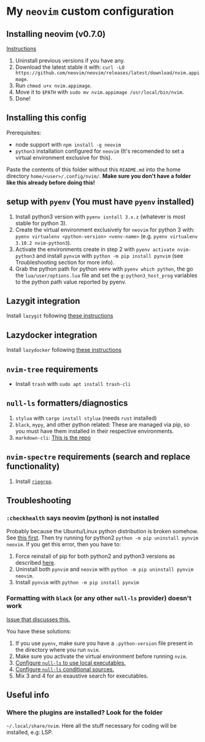 # My `neovim` custom configuration

## Installing neovim (v0.7.0)

[Instructions](https://github.com/neovim/neovim/wiki/Installing-Neovim#appimage-universal-linux-package)

1. Uninstall previous versions if you have any.
2. Download the latest stable it with: `curl -LO https://github.com/neovim/neovim/releases/latest/download/nvim.appimage`.
3. Run `chmod u+x nvim.appimage`.
4. Move it to `$PATH` with `sudo mv nvim.appimage /usr/local/bin/nvim`.
5. Done!

## Installing this config

Prerequisites:

- node support with `npm install -g neovim`
- `python3` installation configured for `neovim` (It's recomended to set a
  virtual environment exclusive for this).

Paste the contents of this folder without this `README.md` into the home
directory `home/<user>/.config/nvim/`. **Make sure you don't have a folder
like this already before doing this!**

## setup with `pyenv` (You must have `pyenv` installed)

1. Install python3 version with `pyenv isntall 3.x.z` (whatever is most stable
   for python 3).
2. Create the virtual environment exclusively for `neovim` for python 3 with:
   `pyenv virtualenv <python-version> <venv-name>`
   (e.g. `pyenv virtualenv 3.10.2 nvim-python3`).
3. Activate the environments create in step 2 with `pyenv activate nvim-python3`
   and install `pynvim` with `python -m pip install pynvim`
   (see Troubleshooting section for more info).
4. Grab the python path for python venv with `pyenv which python`, the go the
   `lua/user/options.lua` file and set the `g:python3_host_prog` variables to
   the python path value reported by pyenv.

## Lazygit integration

Install `lazygit` following [these instructions](https://github.com/jesseduffield/lazygit#ubuntu)

## Lazydocker integration

Install `lazydocker` following [these instructions](https://github.com/jesseduffield/lazydocker#binary-release-linuxosxwindows)

## `nvim-tree` requirements

- Install `trash` with `sudo apt install trash-cli`

## `null-ls` formatters/diagnostics

1. `stylua` with `cargo install stylua` (needs `rust` installed)
2. `black`, `mypy`, and other python related: These are managed via pip, so you
   must have them installed in their respective environments.
3. `markdown-cli`: [This is the repo](https://github.com/igorshubovych/markdownlint-cli)

## `nvim-spectre` requirements (search and replace functionality)

1. Install [`ripgrep`](https://github.com/BurntSushi/ripgrep).

## Troubleshooting

### `:checkhealth` says neovim (python) is not installed

Probably because the Ubuntu/Linux python distribution is broken somehow. See
[this first](https://github.com/neovim/neovim/issues/9246#issuecomment-477066616).
Then try running for python2 `python -m pip uninstall pynvim neovim`. If you
get this error, then you have to:

1. Force reinstall of pip for both python2 and python3 versions as described
   [here](https://askubuntu.com/a/1026848).
2. Uninstall both `pynvim` and `neovim` with `python -m pip uninstall pynvim neovim`.
3. Install `pynvim` with `python -m pip install pynvim`

### Formatting with `black` (or any other `null-ls` provider) doesn't work

[Issue that discusses this.](https://github.com/jose-elias-alvarez/null-ls.nvim/issues/700#issuecomment-1060028732)

You have these solutions:

1. If you use `pyenv`, make sure you have a `.python-version` file present in
   the directory where you run `nvim`.
2. Make sure you activate the virtual environment before running `nvim`.
3. [Configure `null-ls` to use local executables.](https://github.com/jose-elias-alvarez/null-ls.nvim/blob/8a401e19c0c2b2569e820b3cc0a3398100d7d6fb/doc/BUILTIN_CONFIG.md#using-local-executables)
4. [Configure `null-ls` conditional sources.](https://github.com/jose-elias-alvarez/null-ls.nvim/blob/8a401e19c0c2b2569e820b3cc0a3398100d7d6fb/doc/BUILTIN_CONFIG.md#conditional-sources)
5. Mix 3 and 4 for an exaustive search for executables.

## Useful info

### Where the plugins are installed? Look for the folder

`~/.local/share/nvim`. Here all the stuff necessary for coding will be
installed, e.g: LSP.
